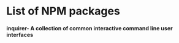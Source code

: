 # List of NPM packages

#### inquirer- A collection of common interactive command line user interfaces



